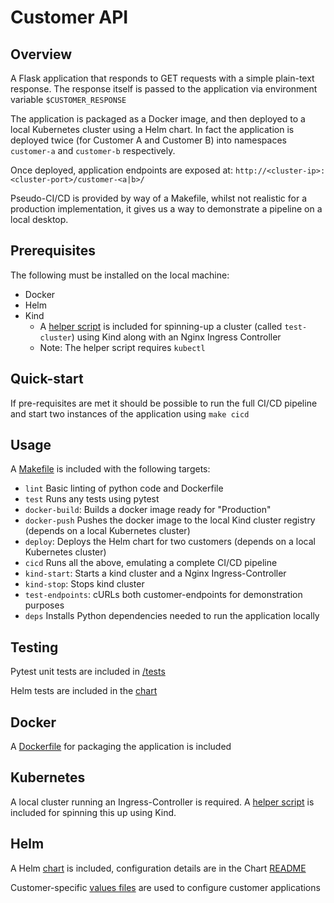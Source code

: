 # Customer API

## Overview

A Flask application that responds to GET requests with a simple plain-text response. The response itself is passed to the application via environment variable `$CUSTOMER_RESPONSE`

The application is packaged as a Docker image, and then deployed to a local Kubernetes cluster using a Helm chart. In fact the application is deployed twice (for Customer A and Customer B) into namespaces `customer-a` and `customer-b` respectively.

Once deployed, application endpoints are exposed at:
`http://<cluster-ip>:<cluster-port>/customer-<a|b>/`

Pseudo-CI/CD is provided by way of a Makefile, whilst not realistic for a production implementation, it gives us a way to demonstrate a pipeline on a local desktop.

## Prerequisites

The following must be installed on the local machine:

 - Docker 
 - Helm
 - Kind
   - A [helper script](kind/kind.sh) is included for spinning-up a cluster (called `test-cluster`) using Kind along with an Nginx Ingress Controller
   - Note: The helper script requires `kubectl`

## Quick-start

If pre-requisites are met it should be possible to run the full CI/CD pipeline and start two instances of the application using `make cicd`

## Usage

A [Makefile](Makefile) is included with the following targets:

 - `lint` Basic linting of python code and Dockerfile
 - `test` Runs any tests using pytest
 - `docker-build`: Builds a docker image ready for "Production"
 - `docker-push` Pushes the docker image to the local Kind cluster registry (depends on a local Kubernetes cluster)
 - `deploy`: Deploys the Helm chart for two customers (depends on a local Kubernetes cluster)
 - `cicd` Runs all the above, emulating a complete CI/CD pipeline 
 - `kind-start`: Starts a kind cluster and a Nginx Ingress-Controller
 - `kind-stop`: Stops kind cluster
 - `test-endpoints`: cURLs both customer-endpoints for demonstration purposes
 - `deps` Installs Python dependencies needed to run the application locally

## Testing

Pytest unit tests are included in [/tests](tests)

Helm tests are included in the [chart](chart/templates/tests)

## Docker 

A [Dockerfile](Dockerfile) for packaging the application is included

## Kubernetes

A local cluster running an Ingress-Controller is required. A [helper script](kind/kind.sh) is included for spinning this up using Kind.

## Helm

A Helm [chart](chart) is included, configuration details are in the Chart [README](chart/README.md)

Customer-specific [values files](chart/values) are used to configure customer applications


